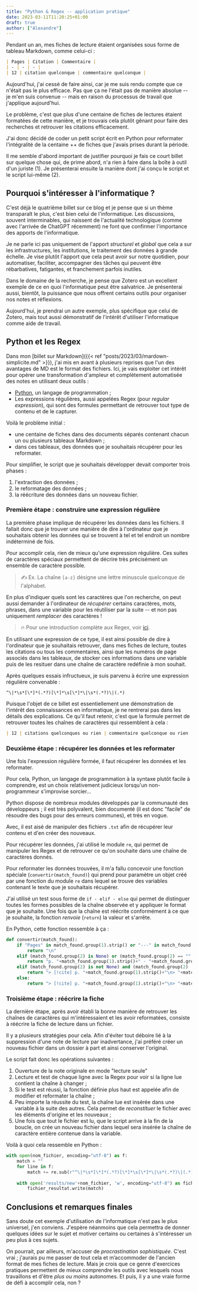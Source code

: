 ```yaml
---
title: "Python & Regex -- application pratique"
date: 2023-03-11T11:20:25+01:00
draft: true
author: ["Alexandre"]
---
```


Pendant un an, mes fiches de lecture étaient organisées sous forme de tableau Markdown, comme celui-ci :

```markdown
| Pages | Citation | Commentaire |
| - | - | - |
| 12 | citation quelconque | commentaire quelconque |
```

Aujourd'hui, j'ai cessé de faire ainsi, car je me suis rendu compte que ce n'était pas le plus efficace. Pas que ça ne l'était pas de manière absolue -- je m'en suis convenue -- mais en raison du processus de travail que j'applique aujourd'hui.

Le problème, c'est que plus d'une centaine de fiches de lectures étaient formatées de cette manière, et je trouvais cela plutôt gênant pour faire des recherches et retrouver les citations efficacement.

J'ai donc décidé de coder un petit script écrit en Python pour reformater l'intégralité de la centaine ++ de fiches que j'avais prises durant la période.

Il me semble d'abord important de justifier pourquoi je fais ce court billet sur quelque chose qui, de prime abord, n'a rien à faire dans la boîte à outil d'un juriste (1). Je présenterai ensuite la manière dont j'ai conçu le script et le script lui-même (2).

## Pourquoi s'intéresser à l'informatique ?

C'est déjà le quatrième billet sur ce blog et je pense que si un thème transparaît le plus, c'est bien celui de l'informatique. Les discussions, souvent interminables, qui naissent de l'actualité technologique (comme avec l'arrivée de ChatGPT récemment) ne font que confirmer l'importance des apports de l'informatique. 

Je ne parle ici pas uniquement de l'apport *structurel* et *global* que cela a sur les infrastructures, les institutions, le traitement des données à grande échelle. Je vise plutôt l'apport que cela peut avoir sur notre quotidien, pour automatiser, faciliter, accompagner des tâches qui peuvent être rébarbatives, fatigantes, et franchement parfois inutiles.

Dans le domaine de la recherche, je pense que Zotero est un excellent exemple de ce en quoi l'informatique peut être salvatrice. Je présenterai aussi, bientôt, la puissance que nous offrent certains outils pour organiser nos notes et réflexions.

Aujourd'hui, je prendrai un autre exemple, plus spécifique que celui de Zotero, mais tout aussi démonstratif de l'intérêt d'utiliser l'informatique comme aide de travail.

## Python et les Regex

Dans mon [billet sur Markdown]({{< ref "posts/2023/03/mardown-simplicite.md" >}}), j'ai mis en avant à plusieurs reprises que l'un des avantages de MD est le format des fichiers. Ici, je vais exploiter cet intérêt pour opérer une transformation d'ampleur et complètement automatisée des notes en utilisant deux outils :
- [Python](https://www.python.org/), un langage de programmation ;
- Les expressions régulières, aussi appelées Regex (pour *regular expression*), qui sont des formules permettant de retrouver tout type de contenu et de le capturer.

Voilà le problème initial :
- une centaine de fiches dans des documents séparés contenant chacun un ou plusieurs tableaux Markdown ;
- dans ces tableaux, des données que je souhaitais récupérer pour les reformater. 

Pour simplifier, le script que je souhaitais développer devait comporter trois phases :
1. l'extraction des données ;
2. le reformatage des données ;
3. la réécriture des données dans un nouveau fichier.

### Première étape : construire une expression régulière 

La première phase implique de récupérer les données dans les fichiers. Il fallait donc que je trouver une manière de dire à l'ordinateur que je souhaitais obtenir les données qui se trouvent à tel et tel endroit un nombre indéterminé de fois.

Pour accomplir cela, rien de mieux qu'une expression régulière. Ces suites de caractères spéciaux permettent de décrire très précisément un ensemble de caractère possible. 

> :writing_hand: Ex. La chaîne `[a-z]` désigne une lettre minuscule quelconque de l'alphabet. 
 
En plus d'indiquer quels sont les caractères que l'on recherche, on peut aussi demander à l'ordinateur de *récupérer* certains caractères, mots, phrases, dans une variable pour les réutiliser par la suite -- et non pas uniquement *remplacer* des caractères !

> :fire: Pour une introduction complète aux Regex, voir [ici](https://regexone.com/). 

En utilisant une expression de ce type, il est ainsi possible de dire à l'ordinateur que je souhaitais retrouver, dans mes fiches de lecture, toutes les citations ou tous les commentaires, ainsi que les numéros de page associés dans les tableaux, de stocker ces informations dans une variable puis de les resituer dans une chaîne de caractère redéfinie à mon souhait.

Après quelques essais infructueux, je suis parvenu à écrire une expression régulière convenable : 

```
^\|*\s*[\*]*(.*?)[\*]*\s[\*]*\|\s*(.*?)\|(.*)
```


Puisque l'objet de ce billet est essentiellement une démonstration de l'intérêt des connaissances en informatique, je ne rentrerai pas dans les détails des explications. Ce qu'il faut retenir, c'est que la formule permet de retrouver toutes les chaînes de caractères qui ressemblent à cela :

```markdown
| 12 | citations quelconques ou rien | commentaire quelconque ou rien |
```

### Deuxième étape : récupérer les données et les reformater

Une fois l'expression régulière formée, il faut récupérer les données et les reformater.

Pour cela, Python, un langage de programmation à la syntaxe plutôt facile à comprendre, est un choix relativement judicieux lorsqu'un non-programmeur s'improvise sorcier...

Python dispose de nombreux modules développés par la communauté des développeurs ; il est très polyvalent, bien documenté (il est donc "facile" de résoudre des bugs pour des erreurs communes), et très en vogue. 

Avec, il est aisé de manipuler des fichiers `.txt` afin de récupérer leur contenu et d'en créer des nouveaux.

Pour récupérer les données, j'ai utilisé le module `re`, qui permet de manipuler les Regex et de retrouver ce qu'on souhaite dans une chaîne de caractères donnés.

Pour reformater les données trouvées, il m'a fallu concevoir une fonction spéciale (`convertir(match_found)`) qui prend pour paramètre un objet créé par une fonction du module `re` dans lequel se trouve des variables contenant le texte que je souhaitais récupérer. 

J'ai utilisé un test sous forme de `if - elif - else` qui permet de distinguer toutes les formes possibles de la chaîne observée et y appliquer le format que je souhaite. Une fois que la chaîne est réécrite conformément à ce que je souhaite, la fonction *renvoie* (`return`) la valeur et s'arrête. 

En Python, cette fonction ressemble à ça :

```python
def convertir(match_found):
	if "Pages" in match_found.group(1).strip() or "---" in match_found.group(2).strip():
		return "\n"
	elif (match_found.group(2) is None) or (match_found.group(2) == "" or match_found.group(2) == " "):
		return "p. "+match_found.group(1).strip()+" - "+match_found.group(3).strip()+"\n"
	elif (match_found.group(2) is not None) and (match_found.group(2) != " " or match_found.group(2) != ""):
		return "> [!cite] p. "+match_found.group(1).strip()+"\n> "+match_found.group(2).strip()+"\n> - *"+match_found.group(3).strip()+"*\n"
	else:
		return "> [!cite] p. "+match_found.group(1).strip()+"\n> "+match_found.group(4).strip()+"\n"
```


### Troisième étape : réécrire la fiche

La dernière étape, après avoir établi la bonne manière de retrouver les chaînes de caractères qui m'intéressaient et les avoir reformatées, consiste à réécrire la fiche de lecture dans un fichier.

Il y a plusieurs stratégies pour cela. Afin d'éviter tout déboire lié à la suppression d'une note de lecture par inadvertance, j'ai préféré créer un nouveau fichier dans un dossier à part et ainsi conserver l'original. 

Le script fait donc les opérations suivantes :
1. Ouverture de la note originale en mode "lecture seule" 
2. Lecture et test de chaque ligne avec la Regex pour voir si la ligne lue contient la chaîne à changer ;
3. Si le test est réussi, la fonction définie plus haut est appelée afin de modifier et reformater la chaîne ;
4. Peu importe la réussite du test, la chaîne lue est insérée dans une variable à la suite des autres. Cela permet de *reconstituer* le fichier avec les éléments d'origine et les nouveaux ;
5. Une fois que tout le fichier est lu, que le script arrive à la fin de la boucle, on crée un nouveau fichier dans lequel sera insérée la chaîne de caractère entière contenue dans la variable.

Voilà à quoi cela ressemble en Python :

```python
with open(nom_fichier, encoding="utf-8") as f:
	match = ""
	for line in f:
	    match += re.sub(r"^\|*\s*[\*]*(.*?)[\*]*\s[\*]*\|\s*(.*?)\|(.*)", convertir, line)
	
	with open('results/new'+nom_fichier, 'w', encoding="utf-8") as fichier_resultat:
	    fichier_resultat.write(match)
```


## Conclusions et remarques finales

Sans doute cet exemple d'utilisation de l'informatique n'est pas le plus universel, j'en conviens. J'espère néanmoins que cela permettra de donner quelques idées sur le sujet et motiver certains ou certaines à s'intéresser un peu plus à ces sujets.

On pourrait, par ailleurs, m'accuser de *procrastination sophistiquée*. C'est vrai ; j'aurais pu me passer de tout cela et m’accommoder de l'ancien format de mes fiches de lecture. Mais je crois que ce genre d'exercices pratiques permettent de mieux comprendre les outils avec lesquels nous travaillons et d'être *plus ou moins* autonomes. Et puis, il y a une vraie forme de défi à accomplir cela, non ?






